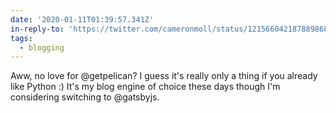 ```yaml
---
date: '2020-01-11T01:39:57.341Z'
in-reply-to: 'https://twitter.com/cameronmoll/status/1215660421878898688?s=19'
tags:
  - blogging
---
```


Aww, no love for @getpelican? I guess it's really only a thing if you already like Python :)     It's my blog engine of choice these days though I'm considering switching to @gatsbyjs.
